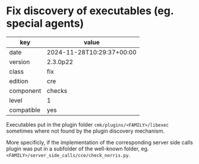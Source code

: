 [//]: # (werk v2)
# Fix discovery of executables (eg. special agents)

key        | value
---------- | ---
date       | 2024-11-28T10:29:37+00:00
version    | 2.3.0p22
class      | fix
edition    | cre
component  | checks
level      | 1
compatible | yes

Executables put in the plugin folder `cmk/plugins/<FAMILY>/libexec` sometimes where not found by
the plugin discovery mechanism.

More specificly, if the implementation of the corresponding server side calls plugin was put in a
subfolder of the well-known folder, eg. `<FAMILY>/server_side_calls/cce/check_norris.py`.
